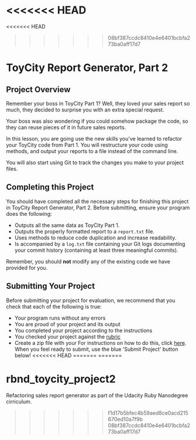 <<<<<<< HEAD
=======
<<<<<<< HEAD
>>>>>>> 08bf387ccdc8410e4e6401bcbfa273ba0aff17d7
# ToyCity Report Generator, Part 2

## Project Overview

Remember your boss in ToyCity Part 1? Well, they loved your sales report so much, they decided to surprise you with an extra special request.

Your boss was also wondering if you could somehow package the code, so they can reuse pieces of it in future sales reports.

In this lesson, you are going use the new skills you've learned to refactor your ToyCity code from Part 1. You will restructure your code using methods, and output your reports to a file instead of the command line.

You will also start using Git to track the changes you make to your project files.

## Completing this Project

You should have completed all the necessary steps for finishing this project in ToyCity Report Generator, Part 2. Before submitting, ensure your program does the following:

* Outputs all the same data as ToyCity Part 1.
* Outputs the properly formatted report to a `report.txt` file.
* Uses methods to reduce code duplication and increase readability.
* Is accompanied by a `log.txt` file containing your Git logs documenting your commit history (containing at least three meaningful commits).

Remember, you should **not** modify any of the existing code we have provided for you.

## Submitting Your Project

Before submitting your project for evaluation, we recommend that you check that each of the following is true:

* Your program runs without any errors
* You are proud of your project and its output
* You completed your project according to the instructions
* You checked your project against the [rubric](https://docs.google.com/document/d/1TgOs3jLJp8TUP6ZIrujV4FkHFOvnek1T_OUz0-yW6jA/pub)
* Create a zip file with your  For instructions on how to do this, click [here](https://docs.google.com/document/d/1jPCDXBuD4xV8PsGLa5K9Fpn_9lSCTrXeOWcUKQGnATU/pub?embedded=true). When you feel ready to submit, use the blue 'Submit Project' button below!
<<<<<<< HEAD
=======
=======
# rbnd_toycity_project2
Refactoring sales report generator as part of the Udacity Ruby Nanodegree cirriculum.
>>>>>>> f1d17b5bfec4b59aed8ce0acd215670ed10a7f9b
>>>>>>> 08bf387ccdc8410e4e6401bcbfa273ba0aff17d7
